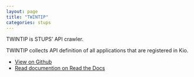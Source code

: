 ```yaml
---
layout: page
title: "TWINTIP"
categories: stups
---
```


TWINTIP is STUPS’ API crawler.

TWINTIP collects API definition of all applications that are registered in Kio.

* [View on Github](https://github.com/zalando-stups/twintip-crawler)
* [Read documention on Read the Docs](//docs.stups.io/en/latest/components/twintip.html)
